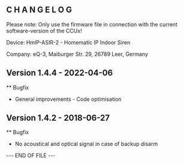 C H A N G E L O G
-----------------

Please note: Only use the firmware file in connection with the current software-version
of the CCUx!

Device: HmIP-ASIR-2 - Homematic IP Indoor Siren

Company: eQ-3, Maiburger Str. 29, 26789 Leer, Germany


Version 1.4.4 - 2022-04-06
--------------------------------------------------------------
** Bugfix
   * General improvements - Code optimisation

Version 1.4.2 - 2018-06-27
--------------------------------------------------------------
** Bugfix
   * No acoustical and optical signal in case of backup disarm

--- END OF FILE ---